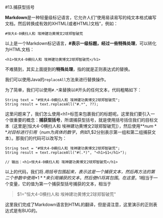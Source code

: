#13.捕获型括号

**Markdown**是一种轻量级标记语言，它允许人们“使用易读易写的纯文本格式编写文档，然后转换成有效的XHTML(或者HTML)文档”，例如：

```
#恒大4-0横扫人和 埃神建功黄博文2球郑智破荒
```

以上是一个Markdown标记语言，**#**表示一级标题，经过一些**特殊处理**，可以转化为HTML文档：

```
<h1>恒大4-0横扫人和 埃神建功黄博文2球郑智破荒</h1>
```

不难猜到，其实上面提到的**特殊处理**，指的就是正则表达式的替换。

我们可以使用Java的<code>replaceAll</code>方法来进行替换操作。

为了简单，我们可以使用<code>#.*</code>来替换以#开头的任何文本，代码粗略如下：

```
String text = "#恒大4-0横扫人和 埃神建功黄博文2球郑智破荒";
String result = text.replaceAll("#.*", ??);
```

这里问题来了，我们怎么使用\<h1\>标签来包裹我们的标题呢。这里我们要引入一个很重要的概念：**捕获型括号**，所谓捕获型括号，就是使用括号括住我们的目标文本（这里是[恒大4-0横扫人和 埃神建功黄博文2球郑智破荒]），然后使用**$num**对目标进行引用（num为具体的数字，例如$1,$2分别表示第一组和第二组捕获文本）。那我们的代码可以改写为：

```
String text = "#恒大4-0横扫人和 埃神建功黄博文2球郑智破荒";
String result = text.replaceAll("#(.*)", "<h1>$1</h1>");

// 输出：<h1>恒大4-0横扫人和 埃神建功黄博文2球郑智破荒</h1>
```
以上的代码，我们将.*用括号包围起来，表示这是一个捕获文本，然后再方法的第二个参数中使用**$1**来引用捕获的文本，然后使h1将其包围。在这里，$1相当于一个变量，它的值为第一个捕获型括号捕获的文本，相当于
> $1="恒大4-0横扫人和 埃神建功黄博文2球郑智破荒"

这里我们完成了Markdown语言到HTML的翻译，但是请注意，这里演示的正则表达式是有BUG的。
